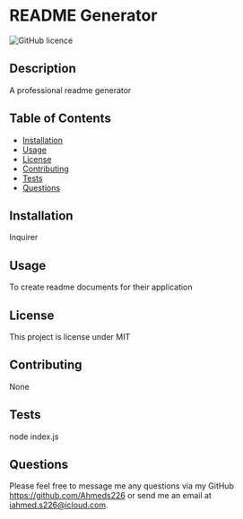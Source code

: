 # README Generator
  ![GitHub licence](http://img.shields.io/badge/license-MIT-blue.svg)
  
  ## Description 
  A professional readme generator
  ## Table of Contents
  * [Installation](#installation)
  * [Usage](#usage)
  * [License](#license)
  * [Contributing](#contributing)
  * [Tests](#tests)
  * [Questions](#questions)
  
  ## Installation 
  Inquirer
  ## Usage 
  To create readme documents for their application
  ## License 
  This project is license under MIT
  ## Contributing 
  None
  ## Tests
  node index.js
  ## Questions

  Please feel free to message me any questions via my GitHub https://github.com/Ahmeds226 or send me an email at iahmed.s226@icloud.com.
